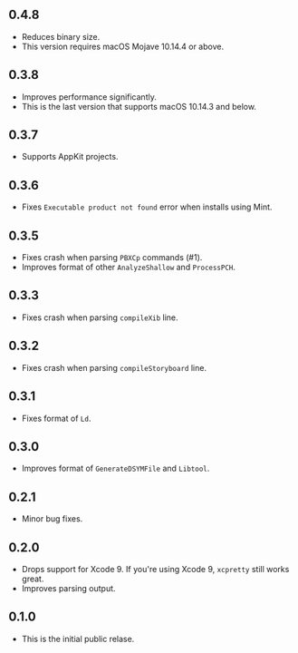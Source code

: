 ## 0.4.8
- Reduces binary size.
- This version requires macOS Mojave 10.14.4 or above.

## 0.3.8
- Improves performance significantly.
- This is the last version that supports macOS 10.14.3 and below.

## 0.3.7
- Supports AppKit projects.

## 0.3.6
- Fixes `Executable product not found` error when installs using Mint.

## 0.3.5
- Fixes crash when parsing `PBXCp` commands (#1).
- Improves format of other `AnalyzeShallow` and `ProcessPCH`.

## 0.3.3
- Fixes crash when parsing `compileXib` line.

## 0.3.2
- Fixes crash when parsing `compileStoryboard` line.

## 0.3.1
- Fixes format of `Ld`.

## 0.3.0

- Improves format of `GenerateDSYMFile` and `Libtool`.

## 0.2.1

- Minor bug fixes.

## 0.2.0

- Drops support for Xcode 9. If you're using Xcode 9, `xcpretty` still works
  great.
- Improves parsing output.

## 0.1.0

- This is the initial public relase.
